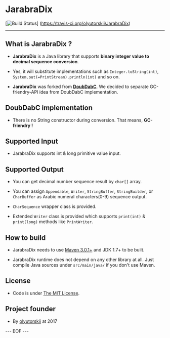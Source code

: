 # JarabraDix #

[![Build Status](https://travis-ci.org/olyutorskii/JarabraDix.svg?branch=master)]
(https://travis-ci.org/olyutorskii/JarabraDix)

-----------------------------------------------------------------------

## What is JarabraDix ? ##

* **JarabraDix** is a Java library
that supports **binary integer value to decimal sequence conversion**.

* Yes, it will substitute implementations such as
`Integer.toString(int)`, `System.out(=PrintStream).println(int)` and so on.

* **JarabraDix** was forked from [**DoubDabC**][DDC].
We decided to separate GC-friendry-API idea
from DoubDabC implementation.


## DoubDabC implementation ##

* There is no String constructor during conversion.
That means, **GC-friendry !**


## Supported Input ##

* JarabraDix supports int & long primitive value input.


## Supported Output ##

* You can get decimal number sequence result by `char[]` array.

* You can assign
`Appendable`, `Writer`, `StringBuffer`, `StringBuilder`, or `CharBuffer`
as Arabic numeral characters\(0-9\) sequence output.

* `CharSequence` wrapper class is provided.

* Extended `Writer` class is provided
which supports `print(int)` & `print(long)` methods
like `PrintWriter`.


## How to build ##

* JarabraDix needs to use [Maven 3.0.1+](https://maven.apache.org/)
and JDK 1.7+ to be built.

* JarabraDix runtime does not depend on any other library at all.
Just compile Java sources under `src/main/java/` if you don't use Maven.


## License ##

* Code is under [The MIT License][MIT].


## Project founder ##

* By [olyutorskii](https://github.com/olyutorskii) at 2017


[DDC]: https://github.com/olyutorskii/DoubDabC
[MIT]: https://opensource.org/licenses/MIT


--- EOF ---
